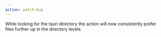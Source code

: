 ```yaml
---
action: patch:bug
---
```


While looking for the tauri directory the action will now consistently prefer files further up in the directory levels.
